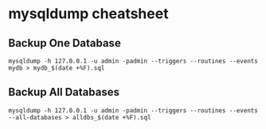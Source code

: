 # mysqldump cheatsheet

## Backup One Database

```
mysqldump -h 127.0.0.1 -u admin -padmin --triggers --routines --events mydb > mydb_$(date +%F).sql
```

## Backup All Databases

```
mysqldump -h 127.0.0.1 -u admin -padmin --triggers --routines --events --all-databases > alldbs_$(date +%F).sql
```
